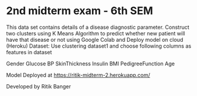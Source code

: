 # 2nd midterm exam - 6th SEM

This data set contains details of a disease diagnostic parameter. Construct two clusters using
K Means Algorithm to predict whether new patient will have that disease or not using Google
Colab and Deploy model on cloud (Heroku)
Dataset: Use clustering dataset1 and choose following columns as features in dataset

Gender
Glucose
BP
SkinThickness
Insulin
BMI
PedigreeFunction
Age


Model Deployed at https://ritik-midterm-2.herokuapp.com/

Developed by Ritik Banger
